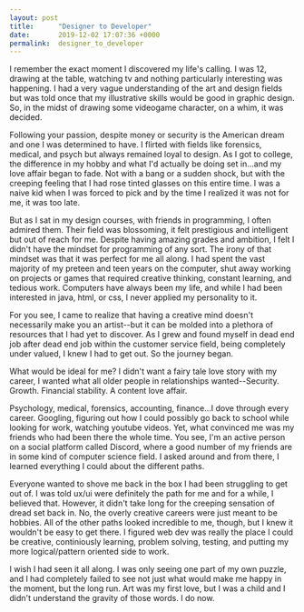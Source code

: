 ```yaml
---
layout: post
title:      "Designer to Developer"
date:       2019-12-02 17:07:36 +0000
permalink:  designer_to_developer
---
```



I remember the exact moment I discovered my life's calling. I was 12, drawing at the table, watching tv and nothing particularly interesting was happening. I had a very vague understanding of the art and design fields but was told once that my illustrative skills would be good in graphic design. So, in the midst of drawing some videogame character, on a whim, it was decided.

Following your passion, despite money or security is the American dream and one I was determined to have. I flirted with fields like forensics, medical, and psych but always remained loyal to design. As I got to college, the difference in my hobby and what I'd actually be doing set in...and my love affair began to fade. Not with a bang or a sudden shock, but with the creeping feeling that I had rose tinted glasses on this entire time. I was a naive kid when I was forced to pick and by the time I realized it was not for me, it was too late.

But as I sat in my design courses, with friends in programming, I often admired them. Their field was blossoming, it felt prestigious and intelligent but out of reach for me. Despite having amazing grades and ambition, I felt I didn't have the mindset for programming of any sort. The irony of that mindset was that it was perfect for me all along. I had spent the vast majority of my preteen and teen years on the computer, shut away working on projects or games that required creative thinking, constant learning, and tedious work. Computers have always been my life, and while I had been interested in java, html, or css, I never applied my personality to it.

For you see, I came to realize that having a creative mind doesn't necessarily make you an artist--but it can be molded into a plethora of resources that I had yet to discover. As I grew and found myself in dead end job after dead end job within the customer service field, being completely under valued, I knew I had to get out. So the journey began.

What would be ideal for me? I didn't want a fairy tale love story with my career, I wanted what all older people in relationships wanted--Security. Growth. Financial stability. A content love affair. 

Psychology, medical, forensics, accounting, finance...I dove through every career. Googling, figuring out how I could possibly go back to school while looking for work, watching youtube videos. Yet, what convinced me was my friends who had been there the whole time. You see, I'm an active person on a social platform called Discord, where a good number of my friends are in some kind of computer science field. I asked around and from there, I learned everything I could about the different paths. 

Everyone wanted to shove me back in the box I had been struggling to get out of. I was told ux/ui were definitely the path for me and for a while, I believed that. However, it didn't take long for the creeping sensation of dread set back in. No, the overly creative careers were just meant to be hobbies. All of the other paths looked incredible to me, though, but I knew it wouldn't be easy to get there. I figured web dev was really the place I could be creative, continiously learning, problem solving, testing, and putting my more logical/pattern oriented side to work. 

I wish I had seen it all along. I was only seeing one part of my own puzzle, and I had completely failed to see not just what would make me happy in the moment, but the long run. Art was my first love, but I was a child and I didn't understand the gravity of those words. I do now.

